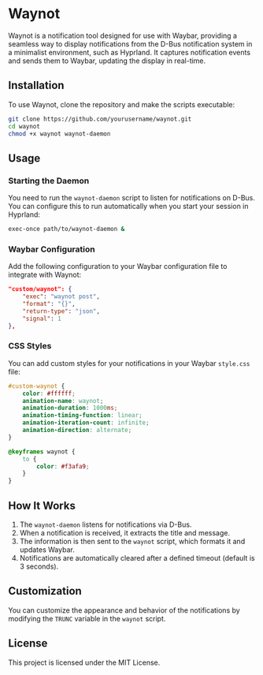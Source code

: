 # Waynot

Waynot is a notification tool designed for use with Waybar, providing a seamless way to display notifications from the D-Bus notification system in a minimalist environment, such as Hyprland. It captures notification events and sends them to Waybar, updating the display in real-time.

## Installation

To use Waynot, clone the repository and make the scripts executable:

```bash
git clone https://github.com/yourusername/waynot.git
cd waynot
chmod +x waynot waynot-daemon
```

## Usage

### Starting the Daemon

You need to run the `waynot-daemon` script to listen for notifications on D-Bus. You can configure this to run automatically when you start your session in Hyprland:

```bash
exec-once path/to/waynot-daemon &
```

### Waybar Configuration

Add the following configuration to your Waybar configuration file to integrate with Waynot:

```json
"custom/waynot": {
    "exec": "waynot post",
    "format": "{}",
    "return-type": "json",
    "signal": 1
},
```

### CSS Styles

You can add custom styles for your notifications in your Waybar `style.css` file:

```css
#custom-waynot {
    color: #ffffff;
    animation-name: waynot;
    animation-duration: 1000ms;
    animation-timing-function: linear;
    animation-iteration-count: infinite;
    animation-direction: alternate;
}

@keyframes waynot {
    to {
        color: #f3afa9;
    }
}
```

## How It Works

1. The `waynot-daemon` listens for notifications via D-Bus.
2. When a notification is received, it extracts the title and message.
3. The information is then sent to the `waynot` script, which formats it and updates Waybar.
4. Notifications are automatically cleared after a defined timeout (default is 3 seconds).

## Customization

You can customize the appearance and behavior of the notifications by modifying the `TRUNC` variable in the `waynot` script.

## License

This project is licensed under the MIT License.
